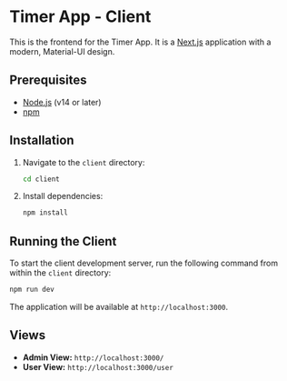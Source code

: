 # Timer App - Client

This is the frontend for the Timer App. It is a [Next.js](https://nextjs.org/) application with a modern, Material-UI design.

## Prerequisites

*   [Node.js](https://nodejs.org/) (v14 or later)
*   [npm](https://www.npmjs.com/)

## Installation

1.  Navigate to the `client` directory:

    ```bash
    cd client
    ```

2.  Install dependencies:

    ```bash
    npm install
    ```

## Running the Client

To start the client development server, run the following command from within the `client` directory:

```bash
npm run dev
```

The application will be available at `http://localhost:3000`.

## Views

*   **Admin View:** `http://localhost:3000/`
*   **User View:** `http://localhost:3000/user`